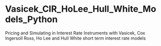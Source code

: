 # Vasicek_CIR_HoLee_Hull_White_Models_Python
Pricing and Simulating in Interest Rate Instruments with Vasicek, Cox Ingersoll Ross, Ho Lee and Hull White short term interest rate models
